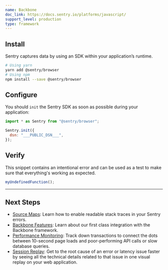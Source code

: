 ```yaml
---
name: Backbone
doc_link: https://docs.sentry.io/platforms/javascript/
support_level: production
type: framework
---
```


## Install

Sentry captures data by using an SDK within your application’s runtime.

```bash
# Using yarn
yarn add @sentry/browser
# Using npm
npm install --save @sentry/browser
```

## Configure

You should `init` the Sentry SDK as soon as possible during your application:

```javascript
import * as Sentry from "@sentry/browser";

Sentry.init({
  dsn: "___PUBLIC_DSN___",
});
```

## Verify

This snippet contains an intentional error and can be used as a test to make sure that everything's working as expected.

```javascript
myUndefinedFunction();
```

---

## Next Steps

- [Source Maps](https://docs.sentry.io/platforms/javascript/guides/backbone/sourcemaps/): Learn how to enable readable stack traces in your Sentry errors.
- [Backbone Features](https://docs.sentry.io/platforms/javascript/guides/backbone/features/): Learn about our first class integration with the Backbone framework.
- [Performance Monitoring](https://docs.sentry.io/platforms/javascript/guides/backbone/performance/): Track down transactions to connect the dots between 10-second page loads and poor-performing API calls or slow database queries.
- [Session Replay](https://docs.sentry.io/platforms/javascript/guides/backbone/session-replay/): Get to the root cause of an error or latency issue faster by seeing all the technical details related to that issue in one visual replay on your web application.
